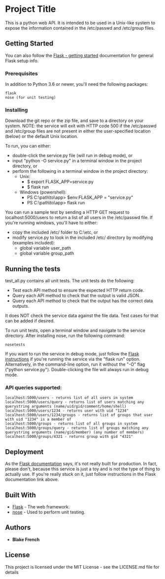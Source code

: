 # Project Title

This is a python web API. It is intended to be used in a Unix-like system to expose the information contained in the /etc/passwd and /etc/group files.

## Getting Started

You can also follow the [Flask - getting started](http://flask.pocoo.org/docs/1.0/quickstart/) documentation for general Flask setup info.

### Prerequisites

In addition to Python 3.6 or newer, you'll need the following packages:

```
flask
nose (for unit testing)
```

### Installing

Download the git repo or the zip file, and save to a directory on your system. 
NOTE: the service will exit with HTTP code 500 if the /etc/passwd and /etc/group files are not present in either the user-specified location (below) or the default Unix location.

To run, you can either:
* double-click the service.py file (will run in debug mode), or
* input "python -O service.py" in a terminal window in the project directory, or
* perform the following in a terminal window in the project directory:
    * Unix:
        * $ export FLASK_APP=service.py
        * $ flask run
    * Windows (powershell):
        * PS C:\path\to\app> $env:FLASK_APP = "service.py"
        * PS C:\path\to\app> flask run

You can run a sample test by sending a HTTP GET request to localhost:5000/users to return a list of all users in the /etc/passwd file. If you're running windows, you'll have to either:
* copy the included /etc/ folder to C:\etc\, or 
* modify service.py to look in the included /etc/ directory by modifying (examples included):
    * global variable user_path
    * global variable group_path

## Running the tests

test_all.py contains all unit tests. The unit tests do the following:
* Test each API method to ensure the expected HTTP return code.
* Query each API method to check that the output is valid JSON.
* Query each API method to check that the output has the correct data outputs.

It does NOT check the service data against the file data. Test cases for that can be added if desired.

To run unit tests, open a terminal window and navigate to the service directory. After installing nose, run the following command:

```
nosetests
```

If you want to run the service in debug mode, just follow the [Flask instructions](http://flask.pocoo.org/docs/1.0/quickstart/#debug-mode) if you're running the service via the "flask run" option. Alternatively, in the command-line option, run it without the "-O" flag ("python service.py"). Double-clicking the file will always run in debug mode.

### API queries supported:

```
localhost:5000/users - returns list of all users in system
localhost:5000/users/query - returns list of users matching any querystring arguments (name/uid/gid/comment/home/shell)
localhost:5000/users/1234 - returns user with uid "1234"
localhost:5000/users/1234/groups - returns list of groups that user with uid "1234" is a member of
localhost:5000/groups - returns list of all groups in system
localhost:5000/groups/query - returns list of groups matching any querystring arguments (name/gid/member) (any number of members)
localhost:5000/groups/4321 - returns group with gid "4321"
```

## Deployment

As the [Flask documentation](http://flask.pocoo.org/docs/1.0/deploying/#deployment) says, it's not really built for production. In fact, please don't, because this service is just a toy and is not the type of thing to actually use. If you're really stuck on it, just follow instructions in the Flask documentation link above.

## Built With

* [Flask](http://flask.pocoo.org/) - The web framework.
* [nose](https://nose.readthedocs.io/) - Used to perform unit testing.

## Authors

* **Blake French**

## License

This project is licensed under the MIT License - see the LICENSE.md file for details
